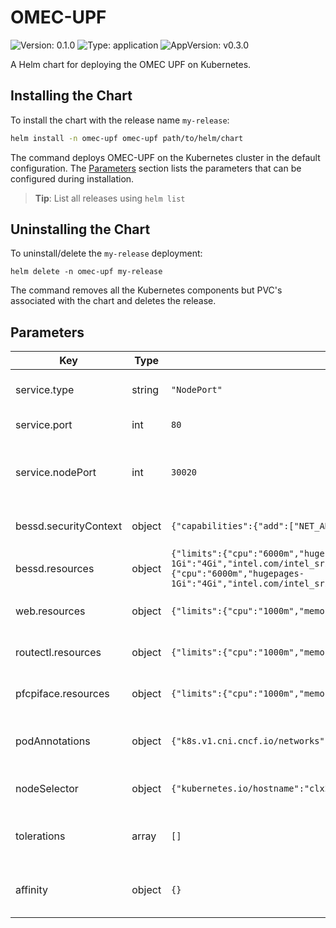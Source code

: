 # OMEC-UPF

![Version: 0.1.0](https://img.shields.io/badge/Version-0.1.0-informational?style=flat-square) ![Type: application](https://img.shields.io/badge/Type-application-informational?style=flat-square) ![AppVersion: v0.3.0](https://img.shields.io/badge/AppVersion-v0.3.0-informational?style=flat-square)

A Helm chart for deploying the OMEC UPF on Kubernetes.

## Installing the Chart

To install the chart with the release name `my-release`:

```bash
helm install -n omec-upf omec-upf path/to/helm/chart
```

The command deploys OMEC-UPF on the Kubernetes cluster in the default configuration.
The [Parameters](#parameters) section lists the parameters that can be configured during installation.

> **Tip**: List all releases using `helm list`

## Uninstalling the Chart

To uninstall/delete the `my-release` deployment:

```console
helm delete -n omec-upf my-release
```

The command removes all the Kubernetes components but PVC's associated with the chart and deletes the release.

## Parameters

| Key | Type | Default | Description |
|-----|------|---------|-------------|
| service.type | string | `"NodePort"` | Specifies the type of service to deploy |
| service.port | int | `80` | Specifies the port of service |
| service.nodePort | int | `30020` | Specifies the nodePort of service if the service type is NodePort |
| bessd.securityContext | object | `{"capabilities":{"add":["NET_ADMIN","IPC_LOCK"]}}` | Security Context Configuration |
| bessd.resources | object | `{"limits":{"cpu":"6000m","hugepages-1Gi":"4Gi","intel.com/intel_sriov_dpdk_b2b_net1":"1","intel.com/intel_sriov_dpdk_b2b_net2":"1","memory":"2Gi"},"requests":{"cpu":"6000m","hugepages-1Gi":"4Gi","intel.com/intel_sriov_dpdk_b2b_net1":"1","intel.com/intel_sriov_dpdk_b2b_net2":"1","memory":"2Gi"}}` | Resources configuration of bessd |
| web.resources | object | `{"limits":{"cpu":"1000m","memory":"512Mi"}}` | Resources configuration of web |
| routectl.resources | object | `{"limits":{"cpu":"1000m","memory":"512Mi"}}` | Resources configuration of routectl |
| pfcpiface.resources | object | `{"limits":{"cpu":"1000m","memory":"512Mi"}}` | Resources configuration of pfcpiface |
| podAnnotations | object | `{"k8s.v1.cni.cncf.io/networks":"default/sriov-dpdk-b2b-net1,default/sriov-dpdk-b2b-net2"}` | podAnnotations Map of annotations to add to the pods |
| nodeSelector | object | `{"kubernetes.io/hostname":"clx2"}` | Node labels for omec-upf pods assignment |
| tolerations | array | `[]` | Tolerations for nfvri-apiserver pods assignment |
| affinity | object | `{}` | Affinity for nfvri-apiserver pods assignment |
